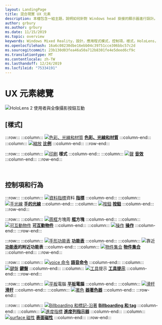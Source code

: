 ```yaml
---
layout: LandingPage
title: 混合現實 UX 元素
description: 本檔包含一組主題，說明如何針對 Windows head 掛接的顯示器進行設計。
author: grbury
ms.author: grbury
ms.date: 11/15/2019
ms.topic: overview
keywords: Windows Mixed Reality，設計，應用程式模式，控制項，樣式，HoloLens，互動，UX 元素，行為，建立區塊
ms.openlocfilehash: 16a6c08230dbe16ebb04c39751cce306bbc57c2d
ms.sourcegitcommit: 23b130d03fea46a50a712b8301fe4e5deed6cf9c
ms.translationtype: MT
ms.contentlocale: zh-TW
ms.lasthandoff: 12/24/2019
ms.locfileid: "75334191"
---
```

# <a name="ux-elements-overview"></a>UX 元素總覽

![HoloLens 2 使用者與全像攝影按鈕互動](images/06_AppPatterns.png)

## <a name="style"></a>[樣式]

:::row:::
    :::column:::
       [![色彩、光線和材質](images/640px-fragments.png)](color,-light-and-materials.md) **[色彩、光線和材質](color,-light-and-materials.md)**
    :::column-end:::
    :::column:::
       [![縮放](images/volvo-cars-microsoft-hololens-experience01-640px.png)](scale.md) **[比例](scale.md)**
    :::column-end:::
:::row-end:::

:::row:::
    :::column:::
       [![印刷](images/text_in_unity_viewingangle.png)](typography.md)  **[](typography.md)樣式**
    :::column-end:::
    :::column:::
       [![聲](images/spatialaudio.png)](spatial-sound.md) **[音效](spatial-sound.md)**
    :::column-end:::
:::row-end:::

<br>

## <a name="controls-and-behaviors"></a>控制項和行為

:::row:::
    :::column:::
       [![資料指標](images/UX/UX_Hero_Cursor.jpg)](cursors.md)資料 **[指標](cursors.md)**
    :::column-end:::
    :::column:::
       [![手光線](images/UX/UX_Hero_HandRay.jpg)](point-and-commit.md) **[手的光線](point-and-commit.md)**
    :::column-end:::
    :::column:::
       [![按鈕](images/UX/UX_Hero_Button.jpg)](button.md) **[按鈕](button.md)**
    :::column-end:::
:::row-end:::

:::row:::
    :::column:::
       [![周框](images/UX/UX_Hero_BoundingBox.jpg)](app-bar-and-bounding-box.md)方塊周 **[框](app-bar-and-bounding-box.md)方塊**
    :::column-end:::
    :::column:::
       [![可互動物件](images/UX/UX_Hero_Interactable.jpg)](interactable-object.md) **[可互動物件](interactable-object.md)**
    :::column-end:::
    :::column:::
       [![操作](images/UX/UX_Hero_Manipulation.jpg)](direct-manipulation.md) **[操作](direct-manipulation.md)**
    :::column-end:::
:::row-end:::

:::row:::
    :::column:::
       [![手形功能表](images/UX/UX_Hero_HandMenu.jpg)](hand-menu.md) **[功能表](hand-menu.md)**
    :::column-end:::
    :::column:::
       [![](images/UX/UX_Hero_NearMenu.jpg)](near-menu.md)靠近 **[功能表](near-menu.md)的附近功能表**
    :::column-end:::
    :::column:::
       [![物件集合](images/UX/UX_Hero_ObjectCollection.jpg)](object-collection.md) **[物件集合](object-collection.md)**
    :::column-end:::
:::row-end:::

:::row:::
    :::column:::
       [![voice 命令](images/UX/UX_Hero_VoiceCommand.jpg)](voice-input.md) **[語音命令](voice-input.md)**
    :::column-end:::
    :::column:::
       [![鍵盤](images/UX/UX_Hero_Keyboard.jpg)](keyboard.md) **[鍵盤](keyboard.md)**
    :::column-end:::
    :::column:::
       [![工具](images/UX/UX_Hero_Tooltip.jpg)](tooltip.md)提示 **[工具提示](tooltip.md)**
    :::column-end:::
:::row-end:::

:::row:::
    :::column:::
       [![平板](images/UX/UX_Hero_Slate.jpg)](slate.md)電腦 **[平板](slate.md)電腦**
    :::column-end:::
    :::column:::
       [![滑杆](images/UX/UX_Hero_Slider.jpg)](slider.md) **[滑杆](slider.md)**
    :::column-end:::
    :::column:::
        [![著色](images/UX/UX_Hero_StandardShader.jpg)](shader.md) **[器著色器](shader.md)**
    :::column-end:::
:::row-end:::

:::row:::
    :::column:::
        [![Billboarding 和標記-沿著](images/UX/MRTK_TagAlong.gif)](billboarding-and-tag-along.md)  **[Billboarding 和 tag](billboarding-and-tag-along.md)**
    :::column-end:::
    :::column:::
       [![進度指標](images/UX/MRTK_ProgressIndicator.gif)](progress.md) **[進度列指示器](progress.md)**
    :::column-end:::
    :::column:::
       [![surface 磁性](images/UX/MRTK_SurfaceMagnetism.gif)](surface-magnetism.md) **[表面磁性](surface-magnetism.md)**
    :::column-end:::
:::row-end:::


<br>

<br>

